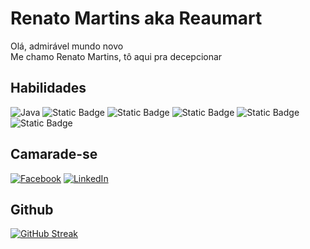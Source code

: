 # Renato Martins aka Reaumart
Olá, admirável mundo novo<br>
Me chamo Renato Martins, tô aqui pra decepcionar

## Habilidades
![Java](https://img.shields.io/badge/Java-000?style=for-the-badge&logo=java)
![Static Badge](https://img.shields.io/badge/Google_Analytics-yellow?style=for-the-badge)
![Static Badge](https://img.shields.io/badge/Python-black?style=for-the-badge)
![Static Badge](https://img.shields.io/badge/Data_Studio-blue?style=for-the-badge)
![Static Badge](https://img.shields.io/badge/HTML-black?style=for-the-badge)
![Static Badge](https://img.shields.io/badge/API_rest-green?style=for-the-badge)



## Camarade-se
[![Facebook](https://img.shields.io/badge/Facebook-000?style=for-the-badge&logo=facebook)](https://www.facebook.com/Renato.Augusto.Martins1996)
[![LinkedIn](https://img.shields.io/badge/LinkedIn-000?style=for-the-badge&logo=linkedin&logoColor=0E76A8)](https://www.linkedin.com/in/renatogusmartins/)

## Github
[![GitHub Streak](https://streak-stats.demolab.com/?user=reaumart&theme=dark&background=000&border=FFEA00&dates=#FFEA00)](https://git.io/streak-stats)



